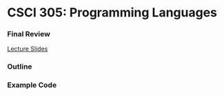 # CSCI 305: Programming Languages

### Final Review

[Lecture Slides](slides/Lecture.pdf)

### Outline

### Example Code
